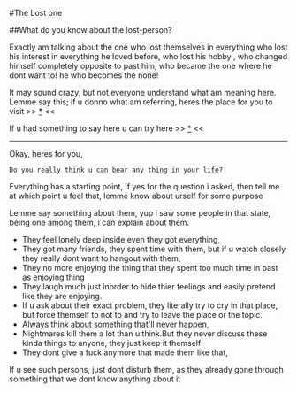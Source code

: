 #The Lost one

##What do you know about the lost-person?

Exactly am talking about the one who lost themselves in everything
who lost his interest in everything he loved before, 
who lost his hobby , who changed himself completely opposite to past him,
who became the one where he dont want to!
he who becomes the none!

It may sound crazy, but not everyone understand what am meaning here.
Lemme say this; if u donno what am referring,  heres the place for you to visit >> [*](gu.md) <<

If u had something to say here u can try here >> [*](https://github.com/L4FeeR/L4FeeR.github.io/issues/1) <<

---

Okay, heres for you,

	Do you really think u can bear any thing in your life?
	
Everything has a starting point, 
If yes for the question i asked, then tell me at which point u feel that, lemme know about urself for some purpose

Lemme say something about them, 
	yup i saw some people in that state, being one among them, i can explain about them.

- They feel lonely deep inside even they got everything,
- They got many friends, they spent time with them, but if u watch closely they really dont want to hangout with them,
- They no more enjoying the thing that they spent too much time in past as enjoying thing
- They laugh much just inorder to hide thier feelings and easily pretend like they are enjoying.
- If u ask about their exact problem, they literally try to cry in that place, but force themself to not to
and try to leave the place or the topic.
- Always think about something that'll never happen,
- Nightmares kill them a lot than u think.But they never discuss these kinda things to anyone, they just keep it themself
- They dont give a fuck anymore that made them like that,


If u see such persons, just dont disturb them, as they already gone through something that we dont know anything about it

